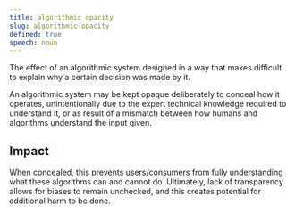 ```yaml
---
title: algorithmic opacity
slug: algorithmic-opacity
defined: true
speech: noun
---
```


The effect of an algorithmic system designed in a way that makes difficult to explain why a certain decision was made by it.

An algorithmic system may be kept opaque deliberately to conceal how it operates, unintentionally due to the expert technical knowledge required to understand it, or as result of a mismatch between how humans and algorithms understand the input given.

## Impact

When concealed, this prevents users/consumers from fully understanding what these algorithms can and cannot do. Ultimately, lack of transparency allows for biases to remain unchecked, and this creates potential for additional harm to be done.
